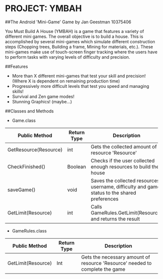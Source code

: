 # PROJECT: YMBAH
##The Android 'Mini-Game' Game by Jan Geestman 10375406

You Must Build A House (YMBAH) is a game that features a variety of different mini games. The overall objective is to build a house. This is accomplished by several mini-games which simulate different construction steps (Chopping trees, Building a frame, Mining for materials, etc.). These mini-games make use of touch-screen finger tracking where the users have to perform tasks with varying levels of difficulty and precision. 


##Features

* More than X different mini-games that test your skill and precision! (Where X is dependent on remaining production time)
* Progressively more difficult levels that test you speed and managing skills!
* Survival and Zen game modes!
* Stunning Graphics! (maybe...)

##Classes and Methods

* Game.class

Public Method | Return Type | Description
------------- | ----------- | -----------
GetResource(Resource) | int | Gets the collected amount of resource 'Resource'
CheckFinished() | Boolean | Checks if the user collected enough resources to build the house
saveGame() | void | Saves the collected resources, username, difficulty and game status to the shared preferences
GetLimit(Resource) | int | Calls GameRules.GetLimit(Resource) and returns the result


* GameRules.class

Public Method | Return Type | Description
------------- | ----------- | -----------
GetLimit(Resource) | Int | Gets the necessary amount of resource 'Resource' needed to complete the game



